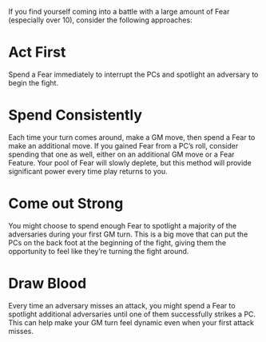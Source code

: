 If you find yourself coming into a battle with a large amount of Fear (especially over 10), consider the following approaches:

# Act First
Spend a Fear immediately to interrupt the PCs and spotlight an adversary to begin the fight.

# Spend Consistently
Each time your turn comes around, make a GM move, then spend a Fear to make an additional move. If you gained Fear from a PC’s roll, consider spending that one as well, either on an additional GM move or a Fear Feature. Your pool of Fear will slowly deplete, but this method will provide significant power every time play returns to you.

# Come out Strong
You might choose to spend enough Fear to spotlight a majority of the adversaries during your first GM turn. This is a big move that can put the PCs on the back foot at the beginning of the fight, giving them the opportunity to feel like they’re turning the fight around.

# Draw Blood
Every time an adversary misses an attack, you might spend a Fear to spotlight additional adversaries until one of them successfully strikes a PC. This can help make your GM turn feel dynamic even when your first attack misses.